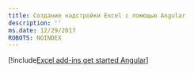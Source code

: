 ```yaml
---
title: Создание надстройки Excel с помощью Angular
description: ''
ms.date: 12/29/2017
ROBOTS: NOINDEX
---
```


[!include[Excel add-ins get started Angular](../includes/file-get-started-excel-angular.md)]
